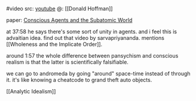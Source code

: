 #video 
src: [youtube](https://www.youtube.com/watch?v=Toq9YLl49KM) 
@: [[Donald Hoffman]]

paper: [Conscious Agents and the Subatomic World](https://noetic.org/wp-content/uploads/2023/06/Conscious-Agents-Full-Proposal.pdf)

at 37:58 he says there's some sort of unity in agents. and i feel this is advaitian idea. find out that video by sarvapriyananda. mentions [[Wholeness and the Implicate Order]].

around 1:57 the whole difference between pansychism and conscious realism is that the latter is scientifically falsifiable.

we can go to andromeda by going "around" space-time instead of through it. it's like knowing a cheatcode to grand theft auto objects.

[[Analytic Idealism]] 
